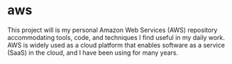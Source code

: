 # aws

This project will is my personal Amazon Web Services (AWS) repository accommodating tools,
code, and techniques I find useful in my daily work.  AWS is widely used as a cloud platform
that enables software as a service (SaaS) in the cloud, and I have been using for many years.

 